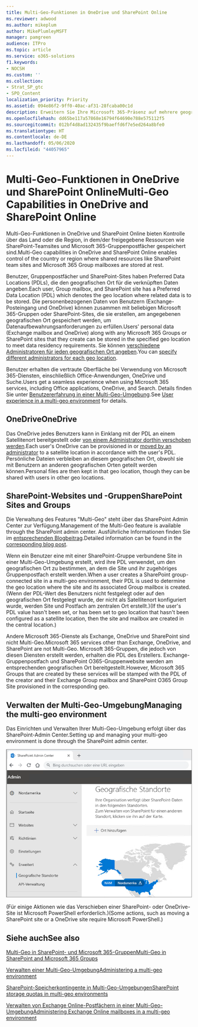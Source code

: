 ```yaml
---
title: Multi-Geo-Funktionen in OneDrive und SharePoint Online
ms.reviewer: adwood
ms.author: mikeplum
author: MikePlumleyMSFT
manager: pamgreen
audience: ITPro
ms.topic: article
ms.service: o365-solutions
f1.keywords:
- NOCSH
ms.custom: ''
ms.collection:
- Strat_SP_gtc
- SPO_Content
localization_priority: Priority
ms.assetid: 094e86f2-9ff0-40ac-af31-28fcaba00c1d
description: Erweitern Sie Ihre Microsoft 365-Präsenz auf mehrere geografische Regionen mit Multi-Geo-Funktionen in OneDrive Online.
ms.openlocfilehash: dd65be117a57868e16794f64690e788e575112f5
ms.sourcegitcommit: 012bf4d8ad132435f9baeffd6f7e5ed264a8bfe0
ms.translationtype: HT
ms.contentlocale: de-DE
ms.lasthandoff: 05/06/2020
ms.locfileid: "44057965"
---
```

# <a name="multi-geo-capabilities-in-onedrive-and-sharepoint-online"></a><span data-ttu-id="5f955-103">Multi-Geo-Funktionen in OneDrive und SharePoint Online</span><span class="sxs-lookup"><span data-stu-id="5f955-103">Multi-Geo Capabilities in OneDrive and SharePoint Online</span></span>

<span data-ttu-id="5f955-104">Multi-Geo-Funktionen in OneDrive und SharePoint Online bieten Kontrolle über das Land oder die Region, in dem/der freigegebene Ressourcen wie SharePoint-Teamsites und Microsoft 365-Gruppenpostfächer gespeichert sind.</span><span class="sxs-lookup"><span data-stu-id="5f955-104">Multi-Geo capabilities in OneDrive and SharePoint Online enables control of the country or region where shared resources like SharePoint team sites and Microsoft 365 Group mailboxes are stored at rest.</span></span>

<span data-ttu-id="5f955-105">Benutzer, Gruppenpostfächer und SharePoint-Sites haben Preferred Data Locations (PDLs), die den geografischen Ort für die verknüpften Daten angeben.</span><span class="sxs-lookup"><span data-stu-id="5f955-105">Each user, Group mailbox, and SharePoint site has a Preferred Data Location (PDL) which denotes the geo location where related data is to be stored.</span></span> <span data-ttu-id="5f955-106">Die personenbezogenen Daten von Benutzern (Exchange-Posteingang und OneDrive) können zusammen mit beliebigen Microsoft 365-Gruppen oder SharePoint-Sites, die sie erstellen, am angegebenen geografischen Ort gespeichert werden, um Datenaufbewahrungsanforderungen zu erfüllen.</span><span class="sxs-lookup"><span data-stu-id="5f955-106">Users' personal data (Exchange mailbox and OneDrive) along with any Microsoft 365 Groups or SharePoint sites that they create can be stored in the specified geo location to meet data residency requirements.</span></span> <span data-ttu-id="5f955-107">Sie können [verschiedene Administratoren für jeden geografischen Ort angeben](add-a-sharepoint-geo-admin.md).</span><span class="sxs-lookup"><span data-stu-id="5f955-107">You can [specify different administrators for each geo location](add-a-sharepoint-geo-admin.md).</span></span>

<span data-ttu-id="5f955-108">Benutzer erhalten die vertraute Oberfläche bei Verwendung von Microsoft 365-Diensten, einschließlich Office-Anwendungen, OneDrive und Suche.</span><span class="sxs-lookup"><span data-stu-id="5f955-108">Users get a seamless experience when using Microsoft 365 services, including Office applications, OneDrive, and Search.</span></span> <span data-ttu-id="5f955-109">Details finden Sie unter [Benutzererfahrung in einer Multi-Geo-Umgebung](multi-geo-user-experience.md).</span><span class="sxs-lookup"><span data-stu-id="5f955-109">See [User experience in a multi-geo environment](multi-geo-user-experience.md) for details.</span></span>

## <a name="onedrive"></a><span data-ttu-id="5f955-110">OneDrive</span><span class="sxs-lookup"><span data-stu-id="5f955-110">OneDrive</span></span>

<span data-ttu-id="5f955-111">Das OneDrive jedes Benutzers kann in Einklang mit der PDL an einem Satellitenort bereitgestellt oder [von einem Administrator dorthin verschoben werden](move-onedrive-between-geo-locations.md).</span><span class="sxs-lookup"><span data-stu-id="5f955-111">Each user's OneDrive can be provisioned in or [moved by an administrator](move-onedrive-between-geo-locations.md) to a satellite location in accordance with the user's PDL.</span></span> <span data-ttu-id="5f955-112">Persönliche Dateien verbleiben an diesem geografischen Ort, obwohl sie mit Benutzern an anderen geografischen Orten geteilt werden können.</span><span class="sxs-lookup"><span data-stu-id="5f955-112">Personal files are then kept in that geo location, though they can be shared with users in other geo locations.</span></span>

## <a name="sharepoint-sites-and-groups"></a><span data-ttu-id="5f955-113">SharePoint-Websites und -Gruppen</span><span class="sxs-lookup"><span data-stu-id="5f955-113">SharePoint Sites and Groups</span></span>

<span data-ttu-id="5f955-114">Die Verwaltung des Features "Multi-Geo" steht über das SharePoint Admin Center zur Verfügung.</span><span class="sxs-lookup"><span data-stu-id="5f955-114">Management of the Multi-Geo feature is available through the SharePoint admin center.</span></span> <span data-ttu-id="5f955-115">Ausführliche Informationen finden Sie im [entsprechenden Blogbeitrag](https://techcommunity.microsoft.com/t5/Office-365-Blog/Now-available-Multi-Geo-in-SharePoint-and-Office-365-Groups/ba-p/263302).</span><span class="sxs-lookup"><span data-stu-id="5f955-115">Detailed information can be found in the [corresponding blog post](https://techcommunity.microsoft.com/t5/Office-365-Blog/Now-available-Multi-Geo-in-SharePoint-and-Office-365-Groups/ba-p/263302).</span></span>

<span data-ttu-id="5f955-116">Wenn ein Benutzer eine mit einer SharePoint-Gruppe verbundene Site in einer Multi-Geo-Umgebung erstellt, wird ihre PDL verwendet, um den geografischen Ort zu bestimmen, an dem die Site und ihr zugehöriges Gruppenpostfach erstellt werden.</span><span class="sxs-lookup"><span data-stu-id="5f955-116">When a user creates a SharePoint group-connected site in a multi-geo environment, their PDL is used to determine the geo location where the site and its associated Group mailbox is created.</span></span> <span data-ttu-id="5f955-117">(Wenn der PDL-Wert des Benutzers nicht festgelegt oder auf den geografischen Ort festgelegt wurde, der nicht als Satellitenort konfiguriert wurde, werden Site und Postfach am zentralen Ort erstellt.)</span><span class="sxs-lookup"><span data-stu-id="5f955-117">(If the user's PDL value hasn't been set, or has been set to geo location that hasn't been configured as a satellite location, then the site and mailbox are created in the central location.)</span></span>

<span data-ttu-id="5f955-118">Andere Microsoft 365-Dienste als Exchange, OneDrive und SharePoint sind nicht Multi-Geo.</span><span class="sxs-lookup"><span data-stu-id="5f955-118">Microsoft 365 services other than Exchange, OneDrive, and SharePoint are not Multi-Geo.</span></span> <span data-ttu-id="5f955-119">Microsoft 365-Gruppen, die jedoch von diesen Diensten erstellt werden, erhalten die PDL des Erstellers. Exchange-Gruppenpostfach und SharePoint O365-Gruppenwebsite werden am entsprechenden geografischen Ort bereitgestellt.</span><span class="sxs-lookup"><span data-stu-id="5f955-119">However, Microsoft 365 Groups that are created by these services will be stamped with the PDL of the creator and their Exchange Group mailbox and SharePoint O365 Group Site provisioned in the corresponding geo.</span></span> 

## <a name="managing-the-multi-geo-environment"></a><span data-ttu-id="5f955-120">Verwalten der Multi-Geo-Umgebung</span><span class="sxs-lookup"><span data-stu-id="5f955-120">Managing the multi-geo environment</span></span>

<span data-ttu-id="5f955-121">Das Einrichten und Verwalten Ihrer Multi-Geo-Umgebung erfolgt über das SharePoint-Admin Center.</span><span class="sxs-lookup"><span data-stu-id="5f955-121">Setting up and managing your multi-geo environment is done through the SharePoint admin center.</span></span> 

![Screenshot der Seite mit geografischen Orten im SharePoint-Admin Center](media/sharepoint-multi-geo-admin-center.png)

<span data-ttu-id="5f955-123">(Für einige Aktionen wie das Verschieben einer SharePoint- oder OneDrive-Site ist Microsoft PowerShell erforderlich.)</span><span class="sxs-lookup"><span data-stu-id="5f955-123">(Some actions, such as moving a SharePoint site or a OneDrive site require Microsoft PowerShell.)</span></span>

## <a name="see-also"></a><span data-ttu-id="5f955-124">Siehe auch</span><span class="sxs-lookup"><span data-stu-id="5f955-124">See also</span></span>

[<span data-ttu-id="5f955-125">Multi-Geo in SharePoint- und Microsoft 365-Gruppen</span><span class="sxs-lookup"><span data-stu-id="5f955-125">Multi-Geo in SharePoint and Microsoft 365 Groups</span></span>](https://techcommunity.microsoft.com/t5/Office-365-Blog/Now-available-Multi-Geo-in-SharePoint-and-Office-365-Groups/ba-p/263302)

[<span data-ttu-id="5f955-126">Verwalten einer Multi-Geo-Umgebung</span><span class="sxs-lookup"><span data-stu-id="5f955-126">Administering a multi-geo environment</span></span>](administering-a-multi-geo-environment.md)

[<span data-ttu-id="5f955-127">SharePoint-Speicherkontingente in Multi-Geo-Umgebungen</span><span class="sxs-lookup"><span data-stu-id="5f955-127">SharePoint storage quotas in multi-geo environments</span></span>](sharepoint-multi-geo-storage-quota.md)

[<span data-ttu-id="5f955-128">Verwalten von Exchange Online-Postfächern in einer Multi-Geo-Umgebung</span><span class="sxs-lookup"><span data-stu-id="5f955-128">Administering Exchange Online mailboxes in a multi-geo environment</span></span>](administering-exchange-online-multi-geo.md)
